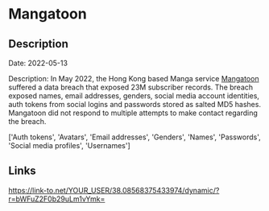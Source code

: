 # Mangatoon

## Description

Date: 2022-05-13

Description:
In May 2022, the Hong Kong based Manga service <a href="https://mangatoon.mobi/" target="_blank" rel="noopener">Mangatoon</a> suffered a data breach that exposed 23M subscriber records. The breach exposed names, email addresses, genders, social media account identities, auth tokens from social logins and passwords stored as salted MD5 hashes. Mangatoon did not respond to multiple attempts to make contact regarding the breach.


['Auth tokens', 'Avatars', 'Email addresses', 'Genders', 'Names', 'Passwords', 'Social media profiles', 'Usernames']

## Links

https://link-to.net/YOUR_USER/38.08568375433974/dynamic/?r=bWFuZ2F0b29uLm1vYmk=